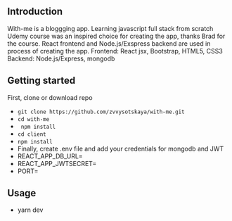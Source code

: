 

## **Introduction**

With-me is a bloggging app. Learning javascript full stack from scratch Udemy course was an inspired choice for creating the app, thanks Brad for the course. React frontend and Node.js/Exspress backend are used in process of creating the app.
Frontend: React jsx, Bootstrap, HTML5, CSS3
Backend: Node.js/Express, mongodb

## **Getting started**

First, clone or download repo
*  ` git clone https://github.com/zvvysotskaya/with-me.git `
*  ` cd with-me `
*  ` npm install`
*  ` cd client `
*  ` npm install `
* Finally, create .env file and add your credentials for mongodb and JWT
* REACT_APP_DB_URL=
* REACT_APP_JWTSECRET=
* PORT=

## **Usage**

* yarn dev
